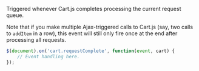 Triggered whenever Cart.js completes processing the current request queue.

Note that if you make multiple Ajax-triggered calls to Cart.js (say, two calls to `addItem` in a row), this event will still only fire once at the end after processing all requests.


```js
$(document).on('cart.requestComplete', function(event, cart) {
    // Event handling here.
});
```
